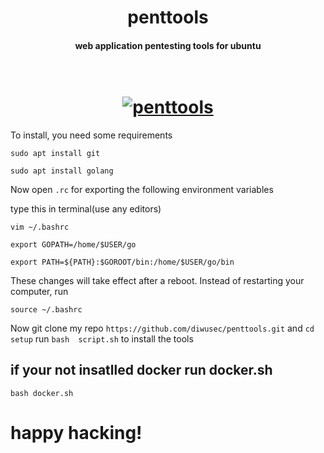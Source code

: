 <h1 align="center">penttools</h1>
<h4 align="center">web application pentesting tools for ubuntu</h4>

<h1 align="center">
  <br>
  <a href="https://github.com/diwusec/penttools"><img src="https://blogvaronis2.wpengine.com/wp-content/uploads/2020/05/varonis-pentesting-hero@2x-1-1.png" alt="penttools"></a>
  <br>
</h1>

To install, you need some requirements

```
sudo apt install git
```
```
sudo apt install golang
```

Now open `.rc` for exporting the following environment variables
 
type this in terminal(use any editors)

`vim ~/.bashrc`
```
export GOPATH=/home/$USER/go
```
```
export PATH=${PATH}:$GOROOT/bin:/home/$USER/go/bin
```
These changes will take effect after a reboot. Instead of restarting your computer, run

`source ~/.bashrc`

Now git clone my repo `https://github.com/diwusec/penttools.git` and `cd setup` run `bash  script.sh` to install the tools

## if your not insatlled docker run docker.sh
```
bash docker.sh
```
# happy hacking!
